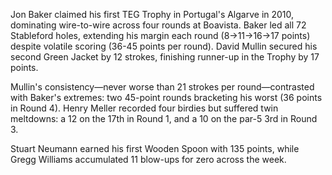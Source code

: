 Jon Baker claimed his first TEG Trophy in Portugal's Algarve in 2010, dominating wire-to-wire across four rounds at Boavista. Baker led all 72 Stableford holes, extending his margin each round (8→11→16→17 points) despite volatile scoring (36-45 points per round). David Mullin secured his second Green Jacket by 12 strokes, finishing runner-up in the Trophy by 17 points.

Mullin's consistency—never worse than 21 strokes per round—contrasted with Baker's extremes: two 45-point rounds bracketing his worst (36 points in Round 4). Henry Meller recorded four birdies but suffered twin meltdowns: a 12 on the 17th in Round 1, and a 10 on the par-5 3rd in Round 3.

Stuart Neumann earned his first Wooden Spoon with 135 points, while Gregg Williams accumulated 11 blow-ups for zero across the week.
